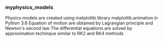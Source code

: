 ### myphysics_models
Physics models are created using matplotlib library matplotlib.animation in Python 3.6
Equation of motion are obtained by Lagrangian principle and Newton's second law
The differential equations are solved by approximation techinque similar to RK2 and RK4 methods




